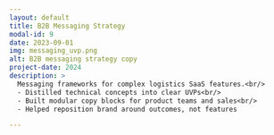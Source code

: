 ```yaml
---
layout: default
title: B2B Messaging Strategy
modal-id: 9
date: 2023-09-01
img: messaging_uvp.png
alt: B2B messaging strategy copy
project-date: 2024
description: >
  Messaging frameworks for complex logistics SaaS features.<br/>
  - Distilled technical concepts into clear UVPs<br/>
  - Built modular copy blocks for product teams and sales<br/>
  - Helped reposition brand around outcomes, not features

---
```

